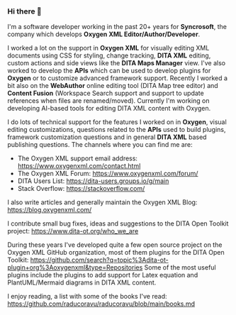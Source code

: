 ### Hi there 👋

I'm a software developer working in the past 20+ years for **Syncrosoft**, the company which develops **Oxygen XML Editor/Author/Developer**. 

I worked a lot on the support in **Oxygen XML** for visually editing XML documents using CSS for styling, change tracking, **DITA XML** editing, custom actions and side views like the **DITA Maps Manager** view. I've also worked to develop the **APIs** which can be used to develop plugins for **Oxygen** or to customize advanced framework support. 
Recently I worked a bit also on the **WebAuthor** online editing tool (DITA Map tree editor) and **Content Fusion** (Workspace Search support and support to update references when files are renamed/moved).
Currently I'm working on developing AI-based tools for editing DITA XML content with Oxygen.

I do lots of technical support for the features I worked on in **Oxygen**, visual editing customizations, questions related to the **APIs** used to build plugins, framework customization questions and in general **DITA XML** based publishing questions. 
The channels where you can find me are:

  - The Oxygen XML support email address: https://www.oxygenxml.com/contact.html
  - The Oxygen XML Forum: https://www.oxygenxml.com/forum/
  - DITA Users List: https://dita-users.groups.io/g/main
  - Stack Overflow: https://stackoverflow.com/

I also write articles and generally maintain the Oxygen XML Blog: https://blog.oxygenxml.com/

I contribute small bug fixes, ideas and suggestions to the DITA Open Toolkit project: https://www.dita-ot.org/who_we_are

During these years I've developed quite a few open source project on the Oxygen XML GitHub organization, most of them plugins for the DITA Open Toolkit: https://github.com/search?q=topic%3Adita-ot-plugin+org%3Aoxygenxml&type=Repositories
Some of the most useful plugins include the plugins to add support for Latex equation and PlantUML/Mermaid diagrams in DITA XML content.

I enjoy reading, a list with some of the books I've read: https://github.com/raducoravu/raducoravu/blob/main/books.md
